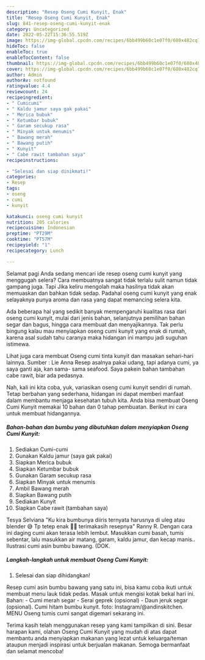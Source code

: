 ```yaml
---
description: "Resep Oseng Cumi Kunyit, Enak"
title: "Resep Oseng Cumi Kunyit, Enak"
slug: 841-resep-oseng-cumi-kunyit-enak
category: Uncategorized
date: 2022-05-22T15:36:55.519Z
image: https://img-global.cpcdn.com/recipes/6bb499b60c1e07f0/680x482cq70/oseng-cumi-kunyit-foto-resep-utama.jpg
hideToc: false
enableToc: true
enableTocContent: false
thumbnail: https://img-global.cpcdn.com/recipes/6bb499b60c1e07f0/680x482cq70/oseng-cumi-kunyit-foto-resep-utama.jpg
cover: https://img-global.cpcdn.com/recipes/6bb499b60c1e07f0/680x482cq70/oseng-cumi-kunyit-foto-resep-utama.jpg
author: Admin
authorAv: notfound
ratingvalue: 4.4
reviewcount: 24
recipeingredient:
- " Cumicumi"
- " Kaldu jamur saya gak pakai"
- " Merica bubuk"
- " Ketumbar bubuk"
- " Garam secukup rasa"
- " Minyak untuk menumis"
- " Bawang merah"
- " Bawang putih"
- " Kunyit"
- " Cabe rawit tambahan saya"
recipeinstructions:

- "Selesai dan siap dinikmati!"
categories:
- Resep
tags:
- oseng
- cumi
- kunyit

katakunci: oseng cumi kunyit 
nutrition: 205 calories
recipecuisine: Indonesian
preptime: "PT29M"
cooktime: "PT57M"
recipeyield: "1"
recipecategory: Lunch

---
```



Selamat pagi Anda sedang mencari ide resep oseng cumi kunyit yang menggugah selera? Cara membuatnya sangat tidak terlalu sulit namun tidak gampang juga. Tapi Jika keliru mengolah maka hasilnya tidak akan memuaskan dan bahkan tidak sedap. Padahal oseng cumi kunyit yang enak selayaknya punya aroma dan rasa yang dapat memancing selera kita.


Ada beberapa hal yang sedikit banyak mempengaruhi kualitas rasa dari oseng cumi kunyit, mulai dari jenis bahan, selanjutnya pemilihan bahan segar dan bagus, hingga cara membuat dan menyajikannya. Tak perlu bingung kalau mau menyiapkan oseng cumi kunyit yang enak di rumah, karena asal sudah tahu caranya maka hidangan ini mampu jadi suguhan istimewa.

Lihat juga cara membuat Oseng cumi tinta kunyit dan masakan sehari-hari lainnya. Sumber : Lie Anna Resep asalnya pakai udang, tapi adanya cumi, ya saya ganti aja, kan sama- sama seafood. Saya pakein bahan tambahan cabe rawit, biar ada pedasnya.


Nah, kali ini kita coba, yuk, variasikan oseng cumi kunyit sendiri di rumah. Tetap berbahan yang sederhana, hidangan ini dapat memberi manfaat dalam membantu menjaga kesehatan tubuh kita. Anda bisa membuat Oseng Cumi Kunyit memakai 10 bahan dan 0 tahap pembuatan. Berikut ini cara untuk membuat hidangannya.

<!--inarticleads1-->

##### Bahan-bahan dan bumbu yang dibutuhkan dalam menyiapkan Oseng Cumi Kunyit:

1. Sediakan  Cumi-cumi
1. Gunakan  Kaldu jamur (saya gak pakai)
1. Siapkan  Merica bubuk
1. Siapkan  Ketumbar bubuk
1. Gunakan  Garam secukup rasa
1. Siapkan  Minyak untuk menumis
1. Ambil  Bawang merah
1. Siapkan  Bawang putih
1. Sediakan  Kunyit
1. Siapkan  Cabe rawit (tambahan saya)


Tesya Selviana &#34;Ku kira bumbunya diiris ternyata harusnya di uleg atau blender 😅 Tp tetep enak 👍🏼 terimakasih resepnya&#34; Ranny R. Dengan cara ini daging cumi akan terasa lebih lembut. Masukkan cumi basah, tumis sebentar, lalu masukkan air matang, garam, kaldu jamur, dan kecap manis.. Ilustrasi cumi asin bumbu bawang. (DOK. 

<!--inarticleads2-->

##### Langkah-langkah untuk membuat Oseng Cumi Kunyit:


1. Selesai dan siap dihidangkan!

Resep cumi asin bumbu bawang yang satu ini, bisa kamu coba ikuti untuk membuat menu lauk tidak pedas. Masak untuk mengisi kotak bekal hari ini. Bahan: - Cumi merah segar - Serai geprek (opsional) - Daun jeruk segar (opsional). Cumi hitam bumbu kunyit. foto: Instagram/@andinskitchen. MENU Oseng tumis cumi sangat digemari sekarang ini. 

Terima kasih telah menggunakan resep yang kami tampilkan di sini. Besar harapan kami, olahan Oseng Cumi Kunyit yang mudah di atas dapat membantu anda menyiapkan makanan yang lezat untuk keluarga/teman ataupun menjadi inspirasi untuk berjualan makanan. Semoga bermanfaat dan selamat mencoba!
